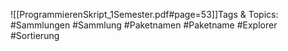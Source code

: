 
![[ProgrammierenSkript_1Semester.pdf#page=53]]Tags & Topics:
   #Sammlungen
   #Sammlung
   #Paketnamen
   #Paketname
   #Explorer
   #Sortierung